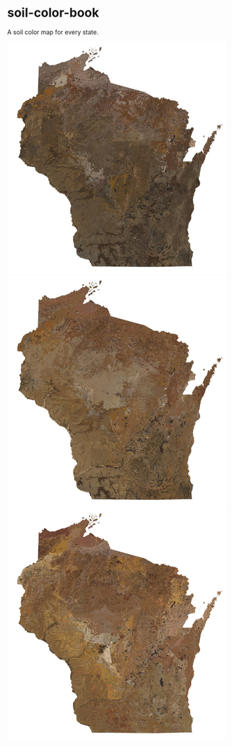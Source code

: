 # soil-color-book
A soil color map for every state.

![](https://github.com/ncss-tech/soil-color-book/raw/master/static-images/WI-10-preview.jpg)
![](https://github.com/ncss-tech/soil-color-book/raw/master/static-images/WI-25-preview.jpg)
![](https://github.com/ncss-tech/soil-color-book/raw/master/static-images/WI-75-preview.jpg)

